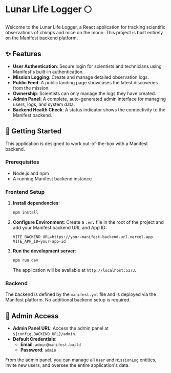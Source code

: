 # Lunar Life Logger 🌕

Welcome to the Lunar Life Logger, a React application for tracking scientific observations of chimps and mice on the moon. This project is built entirely on the Manifest backend platform.

## ✨ Features

- **User Authentication**: Secure login for scientists and technicians using Manifest's built-in authentication.
- **Mission Logging**: Create and manage detailed observation logs.
- **Public Feed**: A public landing page showcases the latest discoveries from the mission.
- **Ownership**: Scientists can only manage the logs they have created.
- **Admin Panel**: A complete, auto-generated admin interface for managing users, logs, and system data.
- **Backend Health Check**: A status indicator shows the connectivity to the Manifest backend.

## 🚀 Getting Started

This application is designed to work out-of-the-box with a Manifest backend.

### Prerequisites

- Node.js and npm
- A running Manifest backend instance

### Frontend Setup

1.  **Install dependencies**:
    ```bash
    npm install
    ```

2.  **Configure Environment**:
    Create a `.env` file in the root of the project and add your Manifest backend URL and App ID:
    ```
    VITE_BACKEND_URL=https://your-manifest-backend-url.vercel.app
    VITE_APP_ID=your-app-id
    ```

3.  **Run the development server**:
    ```bash
    npm run dev
    ```
    The application will be available at `http://localhost:5173`.

### Backend

The backend is defined by the `manifest.yml` file and is deployed via the Manifest platform. No additional backend setup is required.

## 🔑 Admin Access

- **Admin Panel URL**: Access the admin panel at `${config.BACKEND_URL}/admin`.
- **Default Credentials**:
  - **Email**: `admin@manifest.build`
  - **Password**: `admin`

From the admin panel, you can manage all `User` and `MissionLog` entities, invite new users, and oversee the entire application's data.
